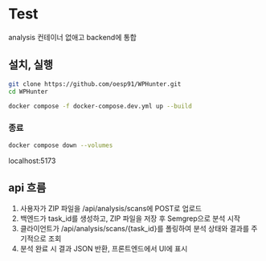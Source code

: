 # Test
analysis 컨테이너 없애고 backend에 통합
## 설치, 실행
```bash
git clone https://github.com/oesp91/WPHunter.git
cd WPHunter
```
```bash
docker compose -f docker-compose.dev.yml up --build
```
### 종료
```bash
docker compose down --volumes
```
localhost:5173
## api 흐름
1. 사용자가 ZIP 파일을 /api/analysis/scans에 POST로 업로드
2. 백엔드가 task_id를 생성하고, ZIP 파일을 저장 후 Semgrep으로 분석 시작
3. 클라이언트가 /api/analysis/scans/{task_id}를 폴링하여 분석 상태와 결과를 주기적으로 조회
4. 분석 완료 시 결과 JSON 반환, 프론트엔드에서 UI에 표시
